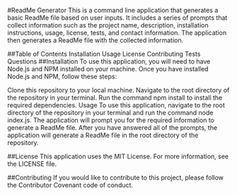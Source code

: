 #ReadMe Generator
This is a command line application that generates a basic ReadMe file based on user inputs. It includes a series of prompts that collect information such as the project name, description, installation instructions, usage, license, tests, and contact information. The application then generates a ReadMe file with the collected information.

##Table of Contents
Installation
Usage
License
Contributing
Tests
Questions
##Installation
To use this application, you will need to have Node.js and NPM installed on your machine. Once you have installed Node.js and NPM, follow these steps:

Clone this repository to your local machine.
Navigate to the root directory of the repository in your terminal.
Run the command npm install to install the required dependencies.
Usage
To use this application, navigate to the root directory of the repository in your terminal and run the command node index.js. The application will prompt you for the required information to generate a ReadMe file. After you have answered all of the prompts, the application will generate a ReadMe file in the root directory of the repository.

##License
This application uses the MIT License. For more information, see the LICENSE file.

##Contributing
If you would like to contribute to this project, please follow the Contributor Covenant code of conduct.

